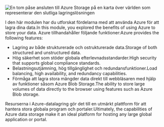 ![En tom påse ansluten till Azure Storage på en karta över världen som representerar den slutliga lagringslösningen](../media/6-heading.png)

<span data-ttu-id="98eb1-102">I den här modulen har du utforskat fördelarna med att använda Azure för att lagra dina data.</span><span class="sxs-lookup"><span data-stu-id="98eb1-102">In this module, you explored the benefits of using Azure to store your data.</span></span> <span data-ttu-id="98eb1-103">Azure tillhandahåller följande funktioner:</span><span class="sxs-lookup"><span data-stu-id="98eb1-103">Azure provides the following features:</span></span>

- <span data-ttu-id="98eb1-104">Lagring av både strukturerade och ostrukturerade data.</span><span class="sxs-lookup"><span data-stu-id="98eb1-104">Storage of both structured and unstructured data.</span></span>
- <span data-ttu-id="98eb1-105">Hög säkerhet som stöder globala efterlevnadsstandarder.</span><span class="sxs-lookup"><span data-stu-id="98eb1-105">High security that supports global compliance standards.</span></span>
- <span data-ttu-id="98eb1-106">Belastningsutjämning, hög tillgänglighet och redundansfunktioner.</span><span class="sxs-lookup"><span data-stu-id="98eb1-106">Load balancing, high availability, and redundancy capabilities.</span></span>
- <span data-ttu-id="98eb1-107">Förmåga att lagra stora mängder data direkt till webbläsaren med hjälp av funktioner såsom Azure Blob Storage.</span><span class="sxs-lookup"><span data-stu-id="98eb1-107">The ability to store large volumes of data directly to the browser using features such as Azure Blob storage.</span></span>

<span data-ttu-id="98eb1-108">Resurserna i Azure-datalagring gör det till en utmärkt plattform för att hantera stora globala program och portaler.</span><span class="sxs-lookup"><span data-stu-id="98eb1-108">Ultimately, the capabilities of Azure data storage make it an ideal platform for hosting any large global application or portal.</span></span>